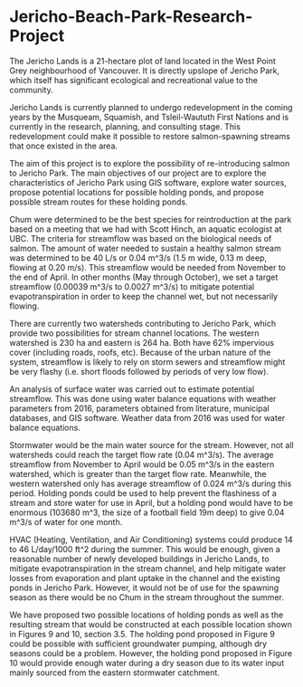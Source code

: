 # Jericho-Beach-Park-Research-Project

The Jericho Lands is a 21-hectare plot of land located in the West Point Grey neighbourhood of
Vancouver. It is directly upslope of Jericho Park, which itself has significant ecological and
recreational value to the community. 

Jericho Lands is currently planned to undergo redevelopment in the coming years by the Musqueam, Squamish, 
and Tsleil-Waututh First Nations and is currently in the research, planning, and consulting stage. This 
redevelopment could make it possible to restore salmon-spawning streams that once existed in the area.

The aim of this project is to explore the possibility of re-introducing salmon to Jericho Park. The
main objectives of our project are to explore the characteristics of Jericho Park using GIS
software, explore water sources, propose potential locations for possible holding ponds, and
propose possible stream routes for these holding ponds.

Chum were determined to be the best species for reintroduction at the park based on a meeting
that we had with Scott Hinch, an aquatic ecologist at UBC. The criteria for streamflow was
based on the biological needs of salmon. The amount of water needed to sustain a healthy
salmon stream was determined to be 40 L/s or 0.04 m^3/s (1.5 m wide, 0.13 m deep, flowing at
0.20 m/s). This streamflow would be needed from November to the end of April. In other months
(May through October), we set a target streamflow (0.00039 m^3/s to 0.0027 m^3/s) to mitigate
potential evapotranspiration in order to keep the channel wet, but not necessarily flowing.

There are currently two watersheds contributing to Jericho Park, which provide two possibilities
for stream channel locations. The western watershed is 230 ha and eastern is 264 ha. Both
have 62% impervious cover (including roads, roofs, etc). Because of the urban nature of the
system, streamflow is likely to rely on storm sewers and streamflow might be very flashy (i.e.
short floods followed by periods of very low flow).

An analysis of surface water was carried out to estimate potential streamflow. This was done
using water balance equations with weather parameters from 2016, parameters obtained from
literature, municipal databases, and GIS software. Weather data from 2016 was used for water
balance equations.

Stormwater would be the main water source for the stream. However, not all watersheds could
reach the target flow rate (0.04 m^3/s). The average streamflow from November to April would be
0.05 m^3/s in the eastern watershed, which is greater than the target flow rate. Meanwhile, the
western watershed only has average streamflow of 0.024 m^3/s during this period. Holding ponds
could be used to help prevent the flashiness of a stream and store water for use in April, but a
holding pond would have to be enormous (103680 m^3, the size of a football field 19m deep) to
give 0.04 m^3/s of water for one month.

HVAC (Heating, Ventilation, and Air Conditioning) systems could produce 14 to 46 L/day/1000
ft^2 during the summer. This would be enough, given a reasonable number of newly developed
buildings in Jericho Lands, to mitigate evapotranspiration in the stream channel, and help
mitigate water losses from evaporation and plant uptake in the channel and the existing ponds 
in Jericho Park. However, it would not be of use for the spawning season as there would be no
Chum in the stream throughout the summer.

We have proposed two possible locations of holding ponds as well as the resulting stream that
would be constructed at each possible location shown in Figures 9 and 10, section 3.5. The
holding pond proposed in Figure 9 could be possible with sufficient groundwater pumping,
although dry seasons could be a problem. However, the holding pond proposed in Figure 10
would provide enough water during a dry season due to its water input mainly sourced from the
eastern stormwater catchment. 
